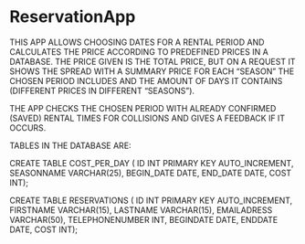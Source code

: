 # ReservationApp
THIS APP ALLOWS CHOOSING DATES FOR A RENTAL PERIOD AND CALCULATES THE PRICE ACCORDING TO PREDEFINED PRICES IN A DATABASE.
THE PRICE GIVEN IS THE TOTAL PRICE, BUT ON A REQUEST IT SHOWS THE SPREAD WITH A SUMMARY PRICE FOR EACH “SEASON” THE CHOSEN PERIOD INCLUDES
AND THE AMOUNT OF DAYS IT CONTAINS (DIFFERENT PRICES IN DIFFERENT “SEASONS”).

THE APP CHECKS THE CHOSEN PERIOD WITH ALREADY CONFIRMED (SAVED) RENTAL TIMES FOR COLLISIONS AND GIVES A FEEDBACK IF IT OCCURS.

TABLES IN THE DATABASE ARE:

CREATE TABLE COST_PER_DAY (
ID INT PRIMARY KEY AUTO_INCREMENT,
SEASONNAME VARCHAR(25),
BEGIN_DATE DATE,
END_DATE DATE,
COST INT);

CREATE TABLE RESERVATIONS (
ID INT PRIMARY KEY AUTO_INCREMENT,
FIRSTNAME VARCHAR(15),
LASTNAME VARCHAR(15),
EMAILADRESS VARCHAR(50),
TELEPHONENUMBER INT,
BEGINDATE DATE,
ENDDATE DATE,
COST INT);
